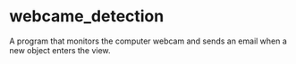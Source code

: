 # webcame_detection
A program that monitors the computer webcam and sends an email when a new object enters the view.
